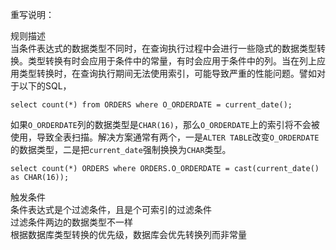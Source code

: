 重写说明：

规则描述  
当条件表达式的数据类型不同时，在查询执行过程中会进行一些隐式的数据类型转换。类型转换有时会应用于条件中的常量，有时会应用于条件中的列。当在列上应用类型转换时，在查询执行期间无法使用索引，可能导致严重的性能问题。譬如对于以下的SQL，
```
select count(*) from ORDERS where O_ORDERDATE = current_date();
```
如果`O_ORDERDATE`列的数据类型是`CHAR(16)`，那么`O_ORDERDATE`上的索引将不会被使用，导致全表扫描。解决方案通常有两个，一是`ALTER TABLE`改变`O_ORDERDATE`的数据类型，二是把`current_date`强制换换为`CHAR`类型。
```
select count(*) ORDERS where ORDERS.O_ORDERDATE = cast(current_date() as CHAR(16));
```

触发条件  
条件表达式是个过滤条件，且是个可索引的过滤条件  
过滤条件两边的数据类型不一样  
根据数据库类型转换的优先级，数据库会优先转换列而非常量
